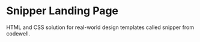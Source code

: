 # Snipper Landing Page
HTML and CSS solution for real-world design templates called snipper from codewell.
